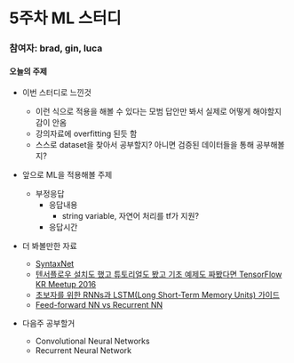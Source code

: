 # 5주차 ML 스터디
### 참여자: brad, gin, luca

#### 오늘의 주제 
* 이번 스터디로 느낀것
	* 이런 식으로 적용을 해볼 수 있다는 모범 답안만 봐서 실제로 어떻게 해야할지 감이 안옴
	* 강의자료에 overfitting 된듯 함
	* 스스로 dataset을 찾아서 공부할지? 아니면 검증된 데이터들을 통해 공부해볼지?
* 앞으로 ML을 적용해볼 주제
	* 부정응답
		* 응답내용
			* string variable, 자연어 처리를 tf가 지원?
		* 응답시간
* 더 봐볼만한 자료
	* [SyntaxNet](https://cpuu.postype.com/post/166917/)
	* [텐서플로우 설치도 했고 튜토리얼도 봤고 기초 예제도 짜봤다면 TensorFlow KR Meetup 2016](https://www.slideshare.net/carpedm20/ss-63116251)
	* [초보자를 위한 RNNs과 LSTM(Long Short-Term Memory Units) 가이드](https://deeplearning4j.org/kr/lstm)
	* [Feed-forward NN vs Recurrent NN](http://sanghyukchun.github.io/40/)

* 다음주 공부할거
	* Convolutional Neural Networks
	* Recurrent Neural Network  

